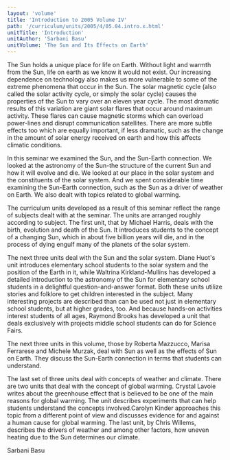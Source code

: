 ```yaml
---
layout: 'volume'
title: 'Introduction to 2005 Volume IV'
path: '/curriculum/units/2005/4/05.04.intro.x.html'
unitTitle: 'Introduction'
unitAuthor: 'Sarbani Basu'
unitVolume: 'The Sun and Its Effects on Earth'
---
```


<body>
<p>
  The Sun holds a unique place for life on Earth.  Without light and warmth from the Sun, life on earth as we know it would not exist. Our increasing dependence on technology also makes us more vulnerable to some of the extreme phenomena that occur in the Sun.  The solar magnetic cycle (also called the solar activity cycle, or simply the solar cycle) causes the properties of the Sun to vary over an eleven year cycle. The most dramatic results of this variation are giant solar flares that occur around maximum activity. These flares can cause magnetic storms which can overload power-lines and disrupt communication satellites. There are more subtle effects too which are equally important, if less dramatic, such as the change in the amount of solar energy received on earth and how this affects climatic conditions.
 </p>
<p>
  In this seminar we examined the Sun, and the Sun-Earth connection.  We looked at the astronomy of the Sun-the structure of the current Sun and how it will evolve and die. We looked at our place in the solar system and the constituents of the solar system. And we spent considerable time examining the Sun-Earth connection, such as the Sun as a driver of weather on Earth. We also dealt with topics related to global warming.
 </p>
<p>
  The curriculum units developed as a result of this seminar reflect the range of subjects dealt with at the seminar.  The units are arranged roughly according to subject. The first unit, that by Michael Harris, deals with the birth, evolution and death of the Sun. It introduces students to the concept of a changing Sun, which in about five billion years will die, and in the process of dying engulf many of the planets of the solar system.
 </p>
<p>
  The next three units deal with the Sun and the solar system. Diane Huot's unit introduces elementary school students to the solar system and the position of the Earth in it, while Waltrina Kirkland-Mullins has developed a detailed introduction to the astronomy of the Sun for elementary school students in a delightful question-and-answer format. Both these units utilize stories and folklore to get children interested in the subject. Many interesting projects are described than can be used not just in elementary school students, but at higher grades, too.  And because hands-on activities interest students of all ages, Raymond Brooks has developed a unit that deals exclusively with projects middle school students can do for Science Fairs.
 </p>
<p>
  The next three units in this volume, those by Roberta Mazzucco, Marisa Ferrarese and Michele Murzak, deal with Sun as well as the effects of Sun on Earth.  They discuss the Sun-Earth connection in terms that students can understand.
 </p>
<p>
  The last set of three units deal with concepts of weather and climate. There are two units that deal with the concept of global warming. Crystal Lavoie writes about the greenhouse effect that is believed to be one of the main reasons for global warming. The unit describes experiments that can help students understand the concepts involved.Carolyn Kinder approaches this topic from a different point of view and discusses evidence for and against a human cause for global warming. The last unit, by Chris Willems, describes the drivers of weather and among other factors, how uneven heating due to the Sun determines our climate.
 </p>
<p>
  Sarbani Basu
 </p>

</body>
